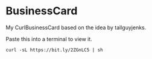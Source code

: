 # BusinessCard
My CurlBusinessCard based on the idea by tallguyjenks.


Paste this into a terminal to view it.
```
curl -sL https://bit.ly/2ZGnLC5 | sh
```
